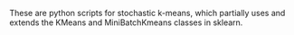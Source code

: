 These are python scripts for stochastic k-means, which partially uses and extends
the KMeans and MiniBatchKmeans classes in sklearn.
